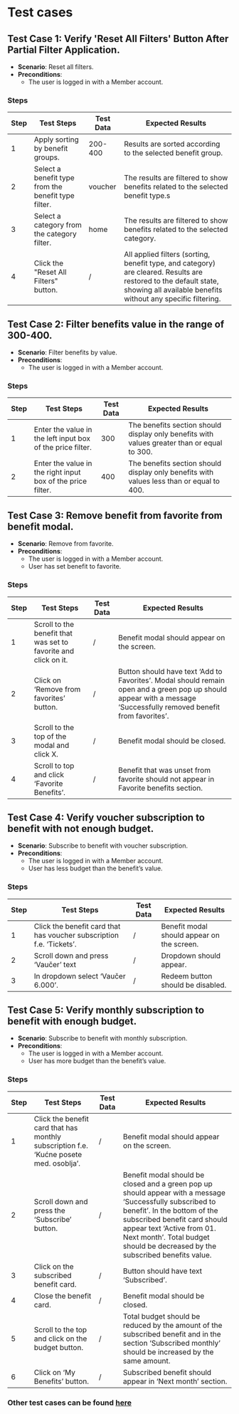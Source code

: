 # Test cases 

## Test Case 1: Verify 'Reset All Filters' Button After Partial Filter Application.

- **Scenario**: Reset all filters.
- **Preconditions**: 
  - The user is logged in with a Member account.

### Steps

| Step | Test Steps                                    | Test Data                       | Expected Results                                           |
|------|-----------------------------------------------|---------------------------------|------------------------------------------------------------|
| 1    | Apply sorting by benefit groups. | 200-400 | Results are sorted according to the selected benefit group.  |
| 2    | Select a benefit type from the benefit type filter. | voucher | The results are filtered to show benefits related to the selected benefit type.s |
| 3    | Select a category from the category filter. |  home | The results are filtered to show benefits related to the selected category.  |
| 4    | Click the "Reset All Filters" button. |  /| All applied filters (sorting, benefit type, and category) are cleared. Results are restored to the default state, showing all available benefits without any specific filtering.  |


## Test Case 2: Filter benefits value in the range of 300-400.

- **Scenario**: Filter benefits by value.
- **Preconditions**: 
  - The user is logged in with a Member account.

### Steps

| Step | Test Steps                                    | Test Data                       | Expected Results                                           |
|------|-----------------------------------------------|---------------------------------|------------------------------------------------------------|
| 1    | Enter the value in the left input box of the price filter. | 300 | The benefits section should display only benefits with values greater than or equal to 300.  |
| 2    | Enter the value in the right input box of the price filter. |400 | The benefits section should display only benefits with values less than or equal to 400. |


## Test Case 3: Remove benefit from favorite from benefit modal.

- **Scenario**: Remove from favorite.
- **Preconditions**: 
  - The user is logged in with a Member account.
  - User has set benefit to favorite.

### Steps

| Step | Test Steps                                    | Test Data                       | Expected Results                                           |
|------|-----------------------------------------------|---------------------------------|------------------------------------------------------------|
| 1    | Scroll to the benefit that was set to favorite and click on it. | / | Benefit modal should appear on the screen.  |
| 2    | Click on ‘Remove from favorites’ button. | / | Button should have text ‘Add to Favorites’. Modal should remain open and a green pop up should appear with a message ‘Successfully removed benefit from favorites’.  |
| 3    | Scroll to the top of the modal and click X. | / | Benefit modal should be closed.  |
| 4    | Scroll to top and click ‘Favorite Benefits’. | / | Benefit that was unset from favorite should not appear in Favorite benefits section.  |

## Test Case 4: Verify voucher subscription to benefit with not enough budget.

- **Scenario**: Subscribe to benefit with voucher subscription.
- **Preconditions**: 
  - The user is logged in with a Member account.
  - User has less budget than the benefit’s value.

### Steps

| Step | Test Steps                                    | Test Data                       | Expected Results                                           |
|------|-----------------------------------------------|---------------------------------|------------------------------------------------------------|
| 1    | Click the benefit card that has voucher subscription f.e. ‘Tickets’. | / | Benefit modal should appear on the screen. |
| 2    | Scroll down and press ‘Vaučer’ text | / | Dropdown should appear. |
| 3    | In dropdown select ‘Vaučer 6.000’. | / | Redeem button should be disabled.  |


## Test Case 5: Verify monthly subscription to benefit with enough budget.

- **Scenario**: Subscribe to benefit with monthly subscription.
- **Preconditions**: 
  - The user is logged in with a Member account.
  - User has more budget than the benefit’s value.

### Steps

| Step | Test Steps                                    | Test Data                       | Expected Results                                           |
|------|-----------------------------------------------|---------------------------------|------------------------------------------------------------|
| 1    | Click the benefit card that has monthly subscription f.e. ‘Kućne posete med. osoblja’. | / | Benefit modal should appear on the screen. |
| 2    | Scroll down and press the ‘Subscribe’ button. | / | Benefit modal should be closed and a green pop up should appear with a message ‘Successfully subscribed to benefit’. In the bottom of the subscribed benefit card should appear text ‘Active from 01. Next month’. Total budget should be decreased by the subscribed benefits value. |
| 3    | Click on the subscribed benefit card. | / | Button should have text ‘Subscribed’.  |
| 4    | Close the benefit card. | / | Benefit modal should be closed.  |
| 5    | Scroll to the top and click on the budget button. | / | Total budget should be reduced by the amount of the subscribed benefit and in the section ‘Subscribed monthly’ should be increased by the same amount.  |
| 6    | Click on ‘My Benefits’ button. | / | Subscribed benefit should appear in ‘Next month’ section.  |


### Other test cases can be found [here](https://docs.google.com/document/d/1WtYlnkMlRStEb4Dfh6BqkTbG6ZnPdvr-XqLfFeulIF0/edit?usp=sharing)
